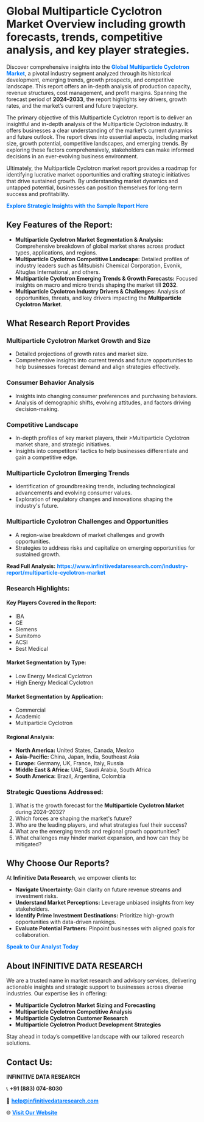<h1>Global Multiparticle Cyclotron Market Overview including growth forecasts, trends, competitive analysis, and key player strategies.</h1>
<p>
Discover comprehensive insights into the 
<a href="https://www.infinitivedataresearch.com/industry-report/multiparticle-cyclotron-market" rel="dofollow" style="color: #007BFF; text-decoration: none;"><strong>Global Multiparticle Cyclotron Market</strong></a>, a pivotal industry segment analyzed through its historical development, emerging trends, growth prospects, and competitive landscape. This report offers an in-depth analysis of production capacity, revenue structures, cost management, and profit margins. Spanning the forecast period of <strong>2024–2033</strong>, the report highlights key drivers, growth rates, and the market’s current and future trajectory.
</p>
<p>
The primary objective of this Multiparticle Cyclotron report is to deliver an insightful and in-depth analysis of the Multiparticle Cyclotron industry. It offers businesses a clear understanding of the market's current dynamics and future outlook. The report dives into essential aspects, including market size, growth potential, competitive landscapes, and emerging trends. By exploring these factors comprehensively, stakeholders can make informed decisions in an ever-evolving business environment.
</p>
<p>
Ultimately, the Multiparticle Cyclotron market report provides a roadmap for identifying lucrative market opportunities and crafting strategic initiatives that drive sustained growth. By understanding market dynamics and untapped potential, businesses can position themselves for long-term success and profitability.
</p>
<p>
<a href="https://www.infinitivedataresearch.com/request-sample/reportId=112273" style="color: #007BFF; text-decoration: none;"><strong>Explore Strategic Insights with the Sample Report Here</strong></a>
</p>

<h2>Key Features of the Report:</h2>
<ul>
<li><strong>Multiparticle Cyclotron Market Segmentation & Analysis:</strong> Comprehensive breakdown of global market shares across product types, applications, and regions.</li>
<li><strong>Multiparticle Cyclotron Competitive Landscape:</strong> Detailed profiles of industry leaders such as Mitsubishi Chemical Corporation, Evonik, Altuglas International, and others.</li>
<li><strong>Multiparticle Cyclotron Emerging Trends & Growth Forecasts:</strong> Focused insights on macro and micro trends shaping the market till <strong>2032</strong>.</li>
<li><strong>Multiparticle Cyclotron Industry Drivers & Challenges:</strong> Analysis of opportunities, threats, and key drivers impacting the <strong>Multiparticle Cyclotron Market</strong>.</li>
</ul>

<h2>What Research Report Provides</h2>
<h3>Multiparticle Cyclotron Market Growth and Size</h3>
<ul>
<li>Detailed projections of growth rates and market size.</li>
<li>Comprehensive insights into current trends and future opportunities to help businesses forecast demand and align strategies effectively.</li>
</ul>

<h3>Consumer Behavior Analysis</h3>
<ul>
<li>Insights into changing consumer preferences and purchasing behaviors.</li>
<li>Analysis of demographic shifts, evolving attitudes, and factors driving decision-making.</li>
</ul>

<h3>Competitive Landscape</h3>
<ul>
<li>In-depth profiles of key market players, their >Multiparticle Cyclotron market share, and strategic initiatives.</li>
<li>Insights into competitors' tactics to help businesses differentiate and gain a competitive edge.</li>
</ul>

<h3>Multiparticle Cyclotron Emerging Trends</h3>
<ul>
<li>Identification of groundbreaking trends, including technological advancements and evolving consumer values.</li>
<li>Exploration of regulatory changes and innovations shaping the industry's future.</li>
</ul>

<h3>Multiparticle Cyclotron Challenges and Opportunities</h3>
<ul>
<li>A region-wise breakdown of market challenges and growth opportunities.</li>
<li>Strategies to address risks and capitalize on emerging opportunities for sustained growth.</li>
</ul>
<p><strong>Read Full Analysis:</strong> <a href="https://www.infinitivedataresearch.com/industry-report/multiparticle-cyclotron-market" rel="dofollow" style="color: #007BFF; text-decoration: none;"><strong>https://www.infinitivedataresearch.com/industry-report/multiparticle-cyclotron-market</strong></a></p>
<h3>Research Highlights:</h3>
<h4>Key Players Covered in the Report:</h4>
<ul><li>IBA</li><li>GE</li><li>Siemens</li><li>Sumitomo</li><li>ACSI</li><li>Best Medical</li></ul>
<h4>Market Segmentation by Type:</h4>
<ul><li>Low Energy Medical Cyclotron</li><li>High Energy Medical Cyclotron</li></ul>
<h4>Market Segmentation by Application:</h4>
<ul><li>Commercial</li><li>Academic</li><li>Multiparticle Cyclotron</li></ul>

<h4>Regional Analysis:</h4>
<ul>
<li><strong>North America:</strong> United States, Canada, Mexico</li>
<li><strong>Asia-Pacific:</strong> China, Japan, India, Southeast Asia</li>
<li><strong>Europe:</strong> Germany, UK, France, Italy, Russia</li>
<li><strong>Middle East & Africa:</strong> UAE, Saudi Arabia, South Africa</li>
<li><strong>South America:</strong> Brazil, Argentina, Colombia</li>
</ul>

<h3>Strategic Questions Addressed:</h3>
<ol>
<li>What is the growth forecast for the <strong>Multiparticle Cyclotron Market</strong> during 2024–2032?</li>
<li>Which forces are shaping the market's future?</li>
<li>Who are the leading players, and what strategies fuel their success?</li>
<li>What are the emerging trends and regional growth opportunities?</li>
<li>What challenges may hinder market expansion, and how can they be mitigated?</li>
</ol>

<h2>Why Choose Our Reports?</h2>
<p>At <strong>Infinitive Data Research</strong>, we empower clients to:</p>
<ul>
<li><strong>Navigate Uncertainty:</strong> Gain clarity on future revenue streams and investment risks.</li>
<li><strong>Understand Market Perceptions:</strong> Leverage unbiased insights from key stakeholders.</li>
<li><strong>Identify Prime Investment Destinations:</strong> Prioritize high-growth opportunities with data-driven rankings.</li>
<li><strong>Evaluate Potential Partners:</strong> Pinpoint businesses with aligned goals for collaboration.</li>
</ul>
<p><a href="https://www.infinitivedataresearch.com/industry-report/multiparticle-cyclotron-market" rel="dofollow" style="color: #007BFF; text-decoration: none;"><strong>Speak to Our Analyst Today</strong></a></p>

<h2>About INFINITIVE DATA RESEARCH</h2>
<p>We are a trusted name in market research and advisory services, delivering actionable insights and strategic support to businesses across diverse industries. Our expertise lies in offering:</p>
<ul>
<li><strong>Multiparticle Cyclotron Market Sizing and Forecasting</strong></li>
<li><strong>Multiparticle Cyclotron Competitive Analysis</strong></li>
<li><strong>Multiparticle Cyclotron Customer Research</strong></li>
<li><strong>Multiparticle Cyclotron Product Development Strategies</strong></li>
</ul>
<p>Stay ahead in today’s competitive landscape with our tailored research solutions.</p>

<h2>Contact Us:</h2>
<p><strong>INFINITIVE DATA RESEARCH</strong></p>
<p>📞 <strong>+91 (883) 074-8030</strong></p>
<p>📧 <strong><a href="mailto:help@infinitivedataresearch.com" style="color: #007BFF;">help@infinitivedataresearch.com</a></strong></p>
<p>🌐 <strong><a href="https://www.infinitivedataresearch.com" rel="dofollow" style="color: #007BFF;">Visit Our Website</a></strong></p>
